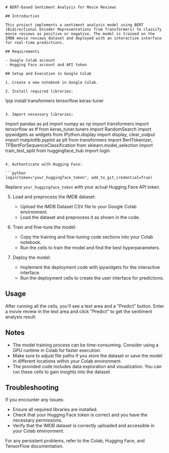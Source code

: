 

```
# BERT-based Sentiment Analysis for Movie Reviews

## Introduction

This project implements a sentiment analysis model using BERT (Bidirectional Encoder Representations from Transformers) to classify movie reviews as positive or negative. The model is trained on the IMDB movie reviews dataset and deployed with an interactive interface for real-time predictions.

## Requirements

- Google Colab account
- Hugging Face account and API token

## Setup and Execution in Google Colab

1. Create a new notebook in Google Colab.

2. Install required libraries:

   ```
   !pip install transformers tensorflow keras-tuner
   ```

3. Import necessary libraries:

   ```
   import pandas as pd
   import numpy as np
   import transformers
   import tensorflow as tf
   from keras_tuner.tuners import RandomSearch
   import ipywidgets as widgets
   from IPython.display import display, clear_output
   import matplotlib.pyplot as plt
   from transformers import BertTokenizer, TFBertForSequenceClassification
   from sklearn.model_selection import train_test_split
   from huggingface_hub import login
   ```

4. Authenticate with Hugging Face:

   ```python
   login(token="your_huggingface_token", add_to_git_credential=True)
   ```

   Replace `your_huggingface_token` with your actual Hugging Face API token.

5. Load and preprocess the IMDB dataset:

   - Upload the IMDB Dataset CSV file to your Google Colab environment.
   - Load the dataset and preprocess it as shown in the code.

6. Train and fine-tune the model:

   - Copy the training and fine-tuning code sections into your Colab notebook.
   - Run the cells to train the model and find the best hyperparameters.

7. Deploy the model:

   - Implement the deployment code with ipywidgets for the interactive interface.
   - Run the deployment cells to create the user interface for predictions.

## Usage

After running all the cells, you'll see a text area and a "Predict" button. Enter a movie review in the text area and click "Predict" to get the sentiment analysis result.

## Notes

- The model training process can be time-consuming. Consider using a GPU runtime in Colab for faster execution.
- Make sure to adjust file paths if you store the dataset or save the model in different locations within your Colab environment.
- The provided code includes data exploration and visualization. You can run these cells to gain insights into the dataset.

## Troubleshooting

If you encounter any issues:
- Ensure all required libraries are installed.
- Check that your Hugging Face token is correct and you have the necessary permissions.
- Verify that the IMDB dataset is correctly uploaded and accessible in your Colab environment.

For any persistent problems, refer to the Colab, Hugging Face, and TensorFlow documentation.
```



